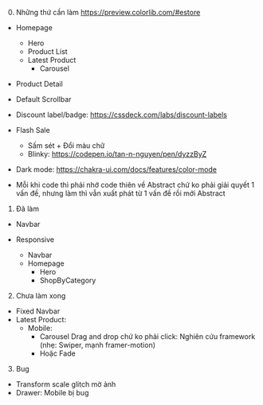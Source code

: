 0. Những thứ cần làm
   https://preview.colorlib.com/#estore

- Homepage
  - Hero
  - Product List
  - Latest Product
    - Carousel
- Product Detail
- Default Scrollbar
- Discount label/badge: https://cssdeck.com/labs/discount-labels
- Flash Sale
  - Sấm sét + Đổi màu chữ
  - Blinky: https://codepen.io/tan-n-nguyen/pen/dyzzByZ

- Dark mode: https://chakra-ui.com/docs/features/color-mode

- Mỗi khi code thì phải nhớ code thiên về Abstract chứ ko phải giải quyết 1 vấn đề, nhưng làm thì vẫn xuất phát từ 1 vấn đề rồi mới Abstract

1. Đã làm

- Navbar

- Responsive
  - Navbar
  - Homepage
    - Hero
    - ShopByCategory

2. Chưa làm xong

- Fixed Navbar
- Latest Product:
  - Mobile:
    - Carousel Drag and drop chứ ko phải click: Nghiên cứu framework (nhẹ: Swiper, mạnh framer-motion)
    - Hoặc Fade

3. Bug

- Transform scale glitch mờ ảnh
- Drawer: Mobile bị bug
